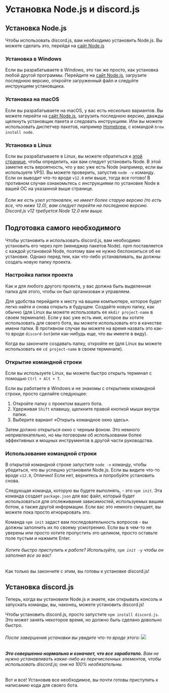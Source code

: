 # Установка Node.js и discord.js

## Установка Node.js

Чтобы использовать discord.js, вам необходимо установить Node.js. Вы можете сделать это, перейдя на [сайт Node.js](https://nodejs.org/)

### Установка в Windows

Если вы разрабатываете в Windows, это так же просто, как установка любой другой программы. Перейдите на [сайт Node.js](https://nodejs.org/), загрузите последнюю версию, откройте загруженный файл и следуйте инструкциям установщика.

### Установка на macOS

Если вы разрабатываете на macOS, у вас есть несколько вариантов. Вы можете перейти на [сайт Node.js](https://nodejs.org/), загрузить последнюю версию, дважды щелкнуть установщик пакета и следовать инструкциям. Или вы можете использовать диспетчер пакетов, например [Homebrew](https://brew.sh/), с командой `brew install node`.

### Установка в Linux

Если вы разрабатываете в Linux, вы можете обратиться к [этой странице](https://nodejs.org/), чтобы определить, как вам следует установить Node.
В этой заметке есть вероятность, что у вас уже есть Node (например, если вы используете VPS). Вы можете проверить, запустив `node -v` команду. Если он выводит что-то вроде `v12.0` или выше, тогда все готово! В противном случае ознакомьтесь с инструкциями по установке Node в вашей ОС на указанной выше странице.

###### Если же есть узел установлен, но имеет более старую версию (то есть все, что ниже 12.0), вам следует перейти на последнюю версию. Discord.js v12 требуется Node 12.0 или выше.

## Подготовка самого необходимого

Чтобы установить и использовать discord.js, вам необходимо установить его через npm (менеджер пакетов Node). npm поставляется с каждой установкой Node, поэтому вам не нужно беспокоиться об ее установке. Однако перед тем, как что-либо устанавливать, вы должны создать новую папку проекта.

### Настройка папки проекта

Как и для любого другого проекта, у вас должна быть выделенная папка для этого, чтобы он был организован и управляем.

Для удобства перейдите к месту на вашем компьютере, которое будет легко найти и снова открыть в будущем. Создайте новую папку, как обычно (для Linux вы можете использовать ее `mkdir project-name` в своем терминале). Если у вас уже есть имя, которое вы хотите использовать для своего бота, вы можете использовать его в качестве имени папки. В противном случае вы можете на время назвать это как-то вроде `discord-bot`(или как-нибудь еще, что вы имеете в виду).

Когда вы закончите создавать папку, откройте ее (для Linux вы можете использовать ее `cd project-name` в своем терминале).

### Открытие командной строки

Если вы используете Linux, вы можете быстро открыть терминал с помощью `Ctrl + Alt + T`.

Если вы работаете в Windows и не знакомы с открытием командной строки, просто сделайте следующее:

1. Откройте папку с проектом вашего бота.
2. Удерживая `Shift` клавишу, щелкните правой кнопкой мыши внутри папки.
3. Выберите вариант «Открыть командное окно здесь».

Затем должно открыться окно с черным фоном. Это немного непривлекательно, но мы поговорим об использовании более эффективных и мощных инструментов в другой части руководства.

### Использование командной строки

В открытой командной строке запустите `node -v` команду, чтобы убедиться, что вы успешно установили Node.js. Если вы видите что-то вроде `v12.0`, Отлично! Если нет, вернитесь и попробуйте установить снова.

Следующая команда, которую вы будете выполнять, - это `npm init`. Эта команда создает `package.json` для вас файл, который будет использоваться для отслеживания зависимостей, используемых вашим ботом, а также другой информации. Если вас это немного смущает, вы можете пока просто игнорировать это.

Команда `npm init` задаст вам последовательность вопросов - вы должны заполнить их по своему усмотрению. Если вы в чем-то не уверены или просто хотите пропустить это целиком, просто оставьте поле пустым и нажмите Enter.

###### Хотите быстро приступить к работе? Используйте, `npm init -y` чтобы он заполнил все за вас!

Как только вы закончите с этим, вы готовы к установке discord.js!

## Установка discord.js

Теперь, когда вы установили Node.js и знаете, как открывать консоль и запускать команды, вы, наконец, можете установить discord.js!

Чтобы установить discord.js, просто запустите `npm install discord.js`. Это может занять некоторое время, но должно быть сделано довольно быстро.

###### После завершения установки вы увидите что-то вроде этого: ![](https://discordjs.guide/assets/img/BbcuyJ6.9ae33cf3.png) 
###### **Это совершенно нормально и означает, что все заработало.** Вам не нужно устанавливать какие-либо из перечисленных элементов, чтобы использовать discord.js; они на 100% необязательны.

Вот и все! Установив все необходимое, вы почти готовы приступить к написанию кода для своего бота.
